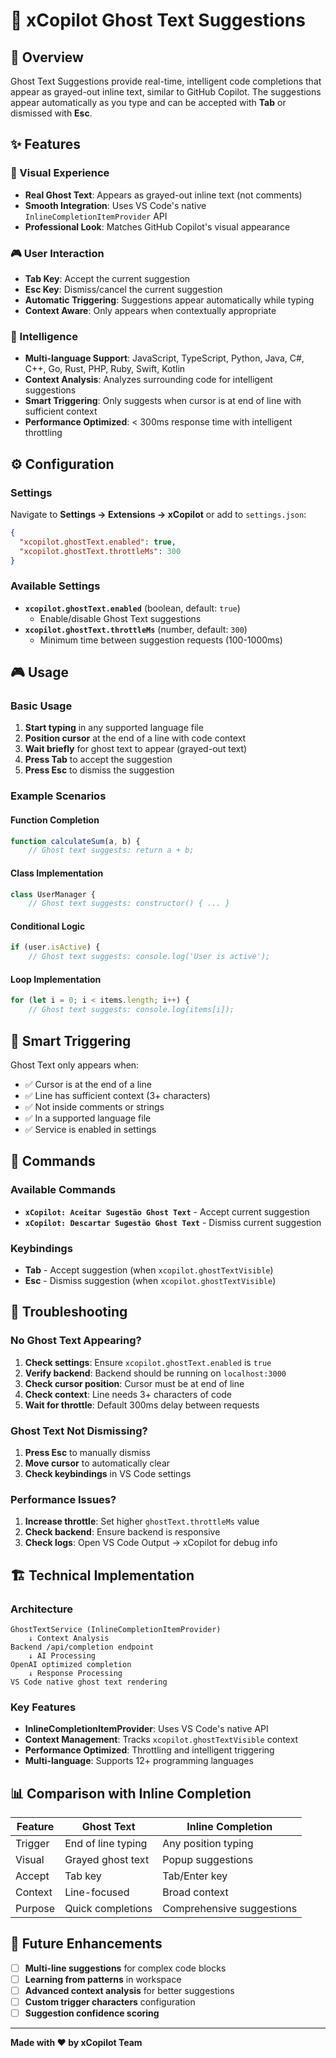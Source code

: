 # 👻 xCopilot Ghost Text Suggestions

## 🎯 Overview

Ghost Text Suggestions provide real-time, intelligent code completions that appear as grayed-out inline text, similar to GitHub Copilot. The suggestions appear automatically as you type and can be accepted with **Tab** or dismissed with **Esc**.

## ✨ Features

### 🎨 Visual Experience
- **Real Ghost Text**: Appears as grayed-out inline text (not comments)
- **Smooth Integration**: Uses VS Code's native `InlineCompletionItemProvider` API
- **Professional Look**: Matches GitHub Copilot's visual appearance

### 🎮 User Interaction
- **Tab Key**: Accept the current suggestion
- **Esc Key**: Dismiss/cancel the current suggestion
- **Automatic Triggering**: Suggestions appear automatically while typing
- **Context Aware**: Only appears when contextually appropriate

### 🧠 Intelligence
- **Multi-language Support**: JavaScript, TypeScript, Python, Java, C#, C++, Go, Rust, PHP, Ruby, Swift, Kotlin
- **Context Analysis**: Analyzes surrounding code for intelligent suggestions
- **Smart Triggering**: Only suggests when cursor is at end of line with sufficient context
- **Performance Optimized**: < 300ms response time with intelligent throttling

## ⚙️ Configuration

### Settings
Navigate to **Settings → Extensions → xCopilot** or add to `settings.json`:

```json
{
  "xcopilot.ghostText.enabled": true,
  "xcopilot.ghostText.throttleMs": 300
}
```

### Available Settings
- **`xcopilot.ghostText.enabled`** (boolean, default: `true`)
  - Enable/disable Ghost Text suggestions
- **`xcopilot.ghostText.throttleMs`** (number, default: `300`)
  - Minimum time between suggestion requests (100-1000ms)

## 🎮 Usage

### Basic Usage
1. **Start typing** in any supported language file
2. **Position cursor** at the end of a line with code context
3. **Wait briefly** for ghost text to appear (grayed-out text)
4. **Press Tab** to accept the suggestion
5. **Press Esc** to dismiss the suggestion

### Example Scenarios

#### Function Completion
```javascript
function calculateSum(a, b) {
    // Ghost text suggests: return a + b;
```

#### Class Implementation
```javascript
class UserManager {
    // Ghost text suggests: constructor() { ... }
```

#### Conditional Logic
```javascript
if (user.isActive) {
    // Ghost text suggests: console.log('User is active');
```

#### Loop Implementation
```javascript
for (let i = 0; i < items.length; i++) {
    // Ghost text suggests: console.log(items[i]);
```

## 🎯 Smart Triggering

Ghost Text only appears when:
- ✅ Cursor is at the end of a line
- ✅ Line has sufficient context (3+ characters)
- ✅ Not inside comments or strings
- ✅ In a supported language file
- ✅ Service is enabled in settings

## 🔧 Commands

### Available Commands
- **`xCopilot: Aceitar Sugestão Ghost Text`** - Accept current suggestion
- **`xCopilot: Descartar Sugestão Ghost Text`** - Dismiss current suggestion

### Keybindings
- **Tab** - Accept suggestion (when `xcopilot.ghostTextVisible`)
- **Esc** - Dismiss suggestion (when `xcopilot.ghostTextVisible`)

## 🐛 Troubleshooting

### No Ghost Text Appearing?
1. **Check settings**: Ensure `xcopilot.ghostText.enabled` is `true`
2. **Verify backend**: Backend should be running on `localhost:3000`
3. **Check cursor position**: Cursor must be at end of line
4. **Check context**: Line needs 3+ characters of code
5. **Wait for throttle**: Default 300ms delay between requests

### Ghost Text Not Dismissing?
1. **Press Esc** to manually dismiss
2. **Move cursor** to automatically clear
3. **Check keybindings** in VS Code settings

### Performance Issues?
1. **Increase throttle**: Set higher `ghostText.throttleMs` value
2. **Check backend**: Ensure backend is responsive
3. **Check logs**: Open VS Code Output → xCopilot for debug info

## 🏗️ Technical Implementation

### Architecture
```
GhostTextService (InlineCompletionItemProvider)
    ↓ Context Analysis
Backend /api/completion endpoint  
    ↓ AI Processing
OpenAI optimized completion
    ↓ Response Processing
VS Code native ghost text rendering
```

### Key Features
- **InlineCompletionItemProvider**: Uses VS Code's native API
- **Context Management**: Tracks `xcopilot.ghostTextVisible` context
- **Performance Optimized**: Throttling and intelligent triggering
- **Multi-language**: Supports 12+ programming languages

## 📊 Comparison with Inline Completion

| Feature | Ghost Text | Inline Completion |
|---------|------------|-------------------|
| Trigger | End of line typing | Any position typing |
| Visual | Grayed ghost text | Popup suggestions |
| Accept | Tab key | Tab/Enter key |
| Context | Line-focused | Broad context |
| Purpose | Quick completions | Comprehensive suggestions |

## 🚀 Future Enhancements

- [ ] **Multi-line suggestions** for complex code blocks
- [ ] **Learning from patterns** in workspace
- [ ] **Advanced context analysis** for better suggestions
- [ ] **Custom trigger characters** configuration
- [ ] **Suggestion confidence scoring**

---

**Made with ❤️ by xCopilot Team**